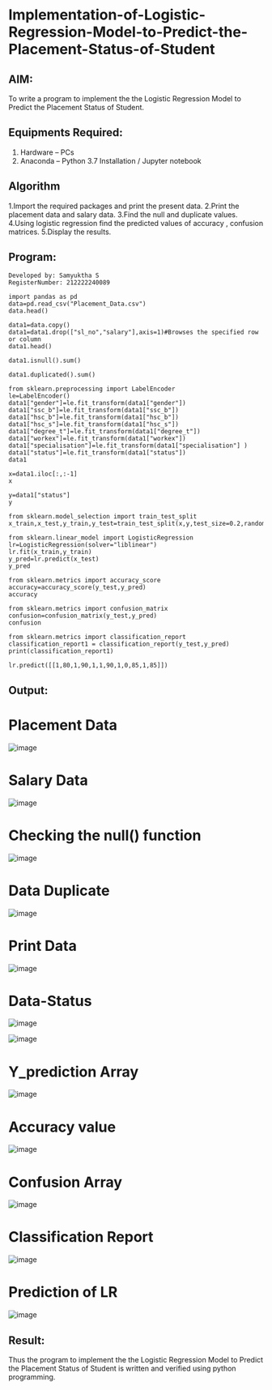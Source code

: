 # Implementation-of-Logistic-Regression-Model-to-Predict-the-Placement-Status-of-Student

## AIM:
To write a program to implement the the Logistic Regression Model to Predict the Placement Status of Student.

## Equipments Required:
1. Hardware – PCs
2. Anaconda – Python 3.7 Installation / Jupyter notebook

## Algorithm
1.Import the required packages and print the present data.
2.Print the placement data and salary data.
3.Find the null and duplicate values.
4.Using logistic regression find the predicted values of accuracy , confusion matrices.
5.Display the results. 

## Program:
```
Developed by: Samyuktha S
RegisterNumber: 212222240089
```
```
import pandas as pd
data=pd.read_csv("Placement_Data.csv")
data.head()

data1=data.copy()
data1=data1.drop(["sl_no","salary"],axis=1)#Browses the specified row or column
data1.head()

data1.isnull().sum()

data1.duplicated().sum()

from sklearn.preprocessing import LabelEncoder
le=LabelEncoder()
data1["gender"]=le.fit_transform(data1["gender"])
data1["ssc_b"]=le.fit_transform(data1["ssc_b"])
data1["hsc_b"]=le.fit_transform(data1["hsc_b"])
data1["hsc_s"]=le.fit_transform(data1["hsc_s"])
data1["degree_t"]=le.fit_transform(data1["degree_t"])
data1["workex"]=le.fit_transform(data1["workex"])
data1["specialisation"]=le.fit_transform(data1["specialisation"] )     
data1["status"]=le.fit_transform(data1["status"])       
data1 

x=data1.iloc[:,:-1]
x

y=data1["status"]
y

from sklearn.model_selection import train_test_split
x_train,x_test,y_train,y_test=train_test_split(x,y,test_size=0.2,random_state=0)

from sklearn.linear_model import LogisticRegression
lr=LogisticRegression(solver="liblinear")
lr.fit(x_train,y_train)
y_pred=lr.predict(x_test)
y_pred

from sklearn.metrics import accuracy_score
accuracy=accuracy_score(y_test,y_pred)
accuracy

from sklearn.metrics import confusion_matrix
confusion=confusion_matrix(y_test,y_pred)
confusion

from sklearn.metrics import classification_report
classification_report1 = classification_report(y_test,y_pred)
print(classification_report1)

lr.predict([[1,80,1,90,1,1,90,1,0,85,1,85]])

```

## Output:
# Placement Data
![image](https://github.com/SamyukthaSreenivasan/Implementation-of-Logistic-Regression-Model-to-Predict-the-Placement-Status-of-Student/assets/119475703/3c0cd4cc-3f4f-44ea-b777-60cb31b490a4)

# Salary Data
![image](https://github.com/SamyukthaSreenivasan/Implementation-of-Logistic-Regression-Model-to-Predict-the-Placement-Status-of-Student/assets/119475703/e930e9b4-b5e2-4e57-a38b-05107d92cd88)

# Checking the null() function
![image](https://github.com/SamyukthaSreenivasan/Implementation-of-Logistic-Regression-Model-to-Predict-the-Placement-Status-of-Student/assets/119475703/a0955fef-d69a-4926-98d0-e6c9a47c2fbb)

# Data Duplicate 
![image](https://github.com/SamyukthaSreenivasan/Implementation-of-Logistic-Regression-Model-to-Predict-the-Placement-Status-of-Student/assets/119475703/7bf51b24-0782-4c98-afba-5cf91227a732)

# Print Data
![image](https://github.com/SamyukthaSreenivasan/Implementation-of-Logistic-Regression-Model-to-Predict-the-Placement-Status-of-Student/assets/119475703/fd8c8015-b304-443c-b045-f81817407bc5)

# Data-Status
![image](https://github.com/SamyukthaSreenivasan/Implementation-of-Logistic-Regression-Model-to-Predict-the-Placement-Status-of-Student/assets/119475703/013624fd-a58d-4235-9f98-289788fa9173)

![image](https://github.com/SamyukthaSreenivasan/Implementation-of-Logistic-Regression-Model-to-Predict-the-Placement-Status-of-Student/assets/119475703/a9b4c894-4feb-4423-aa83-dba95b47d44d)

# Y_prediction Array
![image](https://github.com/SamyukthaSreenivasan/Implementation-of-Logistic-Regression-Model-to-Predict-the-Placement-Status-of-Student/assets/119475703/450eefbe-457a-4843-9511-f3bafe38946c)

# Accuracy value
![image](https://github.com/SamyukthaSreenivasan/Implementation-of-Logistic-Regression-Model-to-Predict-the-Placement-Status-of-Student/assets/119475703/1f3b35cc-505f-4865-b9bc-cbdb6280e0be)

# Confusion Array
![image](https://github.com/SamyukthaSreenivasan/Implementation-of-Logistic-Regression-Model-to-Predict-the-Placement-Status-of-Student/assets/119475703/6e1cdaf7-5851-4c6a-8328-127f460698dc)

# Classification Report
![image](https://github.com/SamyukthaSreenivasan/Implementation-of-Logistic-Regression-Model-to-Predict-the-Placement-Status-of-Student/assets/119475703/1d5a71ab-05bc-42b4-a1f9-b82f01be910f)

# Prediction of LR
![image](https://github.com/SamyukthaSreenivasan/Implementation-of-Logistic-Regression-Model-to-Predict-the-Placement-Status-of-Student/assets/119475703/500a9e75-e1a5-4d97-9c92-5e8f4dbbb1d4)


## Result:
Thus the program to implement the the Logistic Regression Model to Predict the Placement Status of Student is written and verified using python programming.
